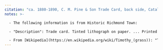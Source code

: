 ```yaml
---
citation: "ca. 1880-1890, C. M. Pine & Son Trade Card, back side, Catalog Number X12.0033, Staten Island Historical Society, Historic Richmond Town, [historicrichmondtown.org](https://www.historicrichmondtown.org)."
notes: >- 

  - The following information is from Historic Richmond Town:

  - "Description": Trade card. Tinted lithograph on paper. ... Printed inscription on the reverse: "THE OLDEST ESTABLISHED HOUSE IN THE COUNTY! / C.M. Pine & Son / HAVE 200 TONS OF / CHOICE TIMOTHY HAY / TO SELL AT $1.00 PER 100, / NO. 1 RYE STRAW at 85c. / THEY HAVE PURCHASED THE / Potato Crop of Saratoga County, (or part of it,) / Comprising the Best Varieties -- BURBANKS, EARLY HEBRON, ROSE, SNOW-FLAKE, &C. / ALSO, GENERAL DEALERS IN / Groceries, Dry Goods, Notions, &c / WEST NEW BRIGHTON, / STATEN ISLAND." 

  - From [Wikipedia](https://en.wikipedia.org/wiki/Timothy_(grass)): "Timothy was unintentionally introduced to North America by early settlers, and was first described in 1711 by John Hurd from plants growing in New Hampshire. Hurd named the grass "hurd grass" but a farmer named Timothy Hanson began to promote cultivation of it as a hay about 1720, and the grass has been known by its present name since then. Timothy has now become naturalized throughout most of the US and Canada. It is commonly grown for cattle feed and, in particular, as hay for horses. It is relatively high in fibre, especially when cut late. It is considered a harsh, coarse grass little relished by livestock if cut earlier. It is considered part of the standard mix for grass hay and provides quality nutrition for horses."
---
```




